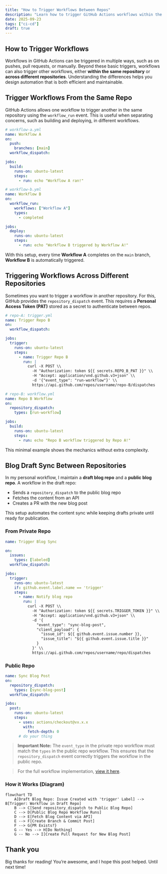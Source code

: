 ```yaml
---
title: "How to Trigger Workflows Between Repos"
description: "Learn how to trigger GitHub Actions workflows within the same repo and across repos to automate tasks like syncing blog posts."
date: 2025-09-23
tags: ["ci-cd"]
draft: true
---
```


## How to Trigger Workflows

Workflows in GitHub Actions can be triggered in multiple ways, such as on pushes, pull requests, or manually. Beyond these basic triggers, workflows can also trigger other workflows, either **within the same repository** or **across different repositories**. Understanding the differences helps you design automation that is both efficient and maintainable.

## Trigger Workflows From the Same Repo

GitHub Actions allows one workflow to trigger another in the same repository using the `workflow_run` event. This is useful when separating concerns, such as building and deploying, in different workflows.


```yml
# workflow-a.yml
name: Workflow A
on:
  push:
    branches: [main]
  workflow_dispatch:

jobs:
  build:
    runs-on: ubuntu-latest
    steps:
      - run: echo "Workflow A ran!"
```

```yml
# workflow-b.yml
name: Workflow B
on:
  workflow_run:
    workflows: ["Workflow A"]
    types:
      - completed

jobs:
  deploy:
    runs-on: ubuntu-latest
    steps:
      - run: echo "Workflow B triggered by Workflow A!"
```

With this setup, every time **Workflow A** completes on the `main` branch, **Workflow B** is automatically triggered.

## Triggering Workflows Across Different Repositories

Sometimes you want to trigger a workflow in another repository. For this, GitHub provides the `repository_dispatch` event. This requires a **Personal Access Token (PAT)** stored as a secret to authenticate between repos.

```yml
# repo-A: trigger.yml
name: Trigger Repo B
on:
  workflow_dispatch:

jobs:
  trigger:
    runs-on: ubuntu-latest
    steps:
      - name: Trigger Repo B
        run: |
          curl -X POST \\
            -H "Authorization: token ${{ secrets.REPO_B_PAT }}" \\
            -H "Accept: application/vnd.github.v3+json" \\
            -d '{"event_type": "run-workflow"}' \\
            https://api.github.com/repos/username/repo-B/dispatches
```

```yml
# repo-B: workflow.yml
name: Repo B Workflow
on:
  repository_dispatch:
    types: [run-workflow]

jobs:
  build:
    runs-on: ubuntu-latest
    steps:
      - run: echo "Repo B workflow triggered by Repo A!"
```

This minimal example shows the mechanics without extra complexity.

## Blog Draft Sync Between Repositories

In my personal workflow, I maintain a **draft blog repo** and a **public blog repo**. A workflow in the draft repo:

- Sends a `repository_dispatch` to the public blog repo
- Fetches the content from an API
- Creates a PR with the new blog post

This setup automates the content sync while keeping drafts private until ready for publication.


### From Private Repo

```yml
name: Trigger Blog Sync

on:
  issues:
    types: [labeled]
  workflow_dispatch:

jobs:
  trigger:
    runs-on: ubuntu-latest
    if: github.event.label.name == 'trigger'
    steps:
      - name: Notify blog repo
        run: |
          curl -X POST \\
            -H "Authorization: token ${{ secrets.TRIGGER_TOKEN }}" \\
            -H "Accept: application/vnd.github.v3+json" \\
            -d '{
              "event_type": "sync-blog-post",
              "client_payload": {
                "issue_id": ${{ github.event.issue.number }},
                "issue_title": "${{ github.event.issue.title }}"
              }
            }' \\
            https://api.github.com/repos/username/repo/dispatches
```
### Public Repo

```yml
name: Sync Blog Post
on:
  repository_dispatch:
    types: [sync-blog-post]
  workflow_dispatch:

jobs:
  post:
    runs-on: ubuntu-latest
    steps:
      - uses: actions/checkout@vx.x.x
        with:
          fetch-depth: 0
      # do your thing
```

> **Important Note:** The `event_type` in the private repo workflow must match the `types` in the public repo workflow. This ensures that the `repository_dispatch` event correctly triggers the workflow in the public repo.

> For the full workflow implementation, [view it here](https://github.com/victoriacheng15/mehub/blob/main/.github/workflows/sync-blog-post.yml).

### How it Works (Diagram)

```mermaid
flowchart TD
    A[Draft Blog Repo: Issue Created with 'trigger' Label] --> B[Trigger: Workflow in Draft Repo]
    B --> C[Send repository_dispatch to Public Blog Repo]
    C --> D[Public Blog Repo Workflow Runs]
    D --> E[Fetch Blog Content via API]
    E --> F[Create Branch & Commit Post]
    F --> G{PR Exists?}
    G -- Yes --> H[Do Nothing]
    G -- No --> I[Create Pull Request for New Blog Post]
```

## Thank you

Big thanks for reading! You’re awesome, and I hope this post helped. Until next time!

